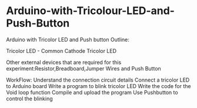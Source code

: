 # Arduino-with-Tricolour-LED-and-Push-Button
Arduino with Tricolor LED and Push button Outline:

Tricolor LED - Common Cathode Tricolor LED


Other external devices that are required for this experiment:Resistor,Breadboard,Jumper Wires and Push Button

WorkFlow:
Understand the connection circuit details
Connect a tricolor LED to Arduino board
Write a program to blink tricolor LED
Write the code for the Void loop function
Compile and upload the program
Use Pushbutton to control the blinking
